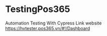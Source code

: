 # TestingPos365
 Automation Testing With Cypress
 Link website https://hvtester.pos365.vn/#!/Dashboard 
